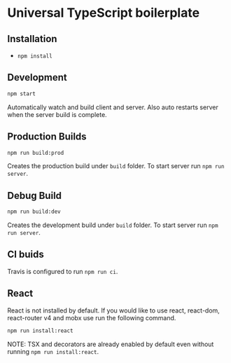 # Universal TypeScript boilerplate

## Installation

* `npm install`

## Development

```sh
npm start
```

Automatically watch and build client and server. Also auto restarts server when the server build is complete.

## Production Builds

```sh
npm run build:prod
```

Creates the production build under `build` folder. To start server run `npm run server`.

## Debug Build
```sh
npm run build:dev
```

Creates the development build under `build` folder. To start server run `npm run server`.

## CI buids

Travis is configured to run `npm run ci`.

## React
React is not installed by default. If you would like to use react, react-dom, react-router v4 and mobx use run the following command.

```sh
npm run install:react
```

NOTE: TSX and decorators are already enabled by default even without running `npm run install:react`.